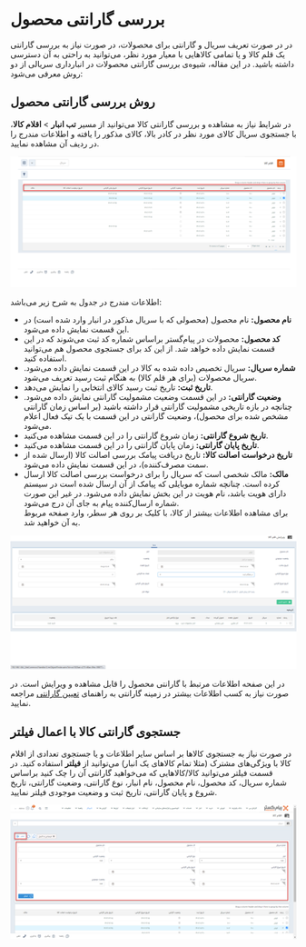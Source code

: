 # بررسی گارانتی محصول
در در صورت تعریف سریال و گارانتی برای محصولات،‌ در صورت نیاز به بررسی گارانتی یک قلم کالا و یا تمامی کالاهایی با معیار مورد نظر، می‌توانید به راحتی به آن دسترسی داشته باشید.
در این مقاله، شیوه‌‌ی بررسی گارانتی محصولات در انبارداری سریالی از دو روش معرفی می‌شود:
## روش بررسی گارانتی محصول
در شرایط نیاز به مشاهده و بررسی گارانتی کالا می‌توانید از مسیر **تب انبار** > **اقلام کالا**، با جستجوی سریال کالای مورد نظر در کادر بالا، کالای مذکور را یافته و اطلاعات مندرج را در ردیف آن مشاهده نمایید.

![مشاهده لیست گارانتی محصول](./Images/products'guarantee-list_2.8.3.png)

اطلاعات مندرج در جدول به شرح زیر می‌باشد:<br>
- **نام محصول:** نام محصول (محصولی که با سریال مذکور در انبار وارد شده است) در این قسمت نمایش داده می‌شود.
- **کد محصول:** محصولات در پیام‌گستر براساس شماره کد ثبت می‌شوند که در این قسمت نمایش داده خواهد شد. از این کد برای جستجوی محصول هم می‌توانید استفاده کنید. 
- **شماره سریال:** سریال تخصیص داده شده به کالا در این قسمت نمایش داده می‌شود. سریال محصولات (برای هر قلم کالا) به هنگام ثبت رسید تعریف می‌شود.
- **تاریخ ثبت:** تاریخ ثبت رسید کالای انتخابی را نمایش می‌دهد.
- **وضعیت گارانتی:** در این قسمت وضعیت مشمولیت گارانتی نمایش داده می‌شود. چنانچه در بازه تاریخی مشمولیت گارانتی قرار داشته باشید (بر اساس زمان گارانتی مشخص شده برای محصول)، وضعیت گارانتی در این قسمت با یک تیک فعال اعلام می‌شود.
- **تاریخ شروع گارانتی:** زمان شروع گارانتی را در این قسمت مشاهده می‌کنید.
- **تاریخ پایان گارانتی:**  زمان پایان گارانتی را در این قسمت مشاهده می‌کنید.
- **تاریخ درخواست اصالت کالا:** تاریخ دریافت پیامک بررسی اصالت کالا (ارسال شده از سمت مصرف‌کننده)،‌ در این قسمت نمایش داده می‌شود.
- **مالک:** مالک شخصی است که سریال را برای درخواست بررسی اصالت کالا ارسال کرده است. چنانچه شماره موبایلی که پیامک از آن ارسال شده است در سیستم دارای هویت باشد،‌ نام هویت در این بخش نمایش داده می‌شود. در غیر این صورت شماره ارسال‌کننده پیام به جای آن درج می‌شود.<br>
برای مشاهده اطلاعات بیشتر از کالا،‌ با کلیک بر روی هر سطر، وارد صفحه مربوط به آن خواهید شد.

![مشاهده مشخصات لیست گارانتی محصول](./Images/products'guarantee-list-informatio.png)

در این صفحه اطلاعات مرتبط با گارانتی محصول را قابل مشاهده و ویرایش است. در صورت نیاز به کسب اطلاعات بیشتر در زمینه گارانتی به راهنمای [تعیین گارانتی]() مراجعه نمایید. <br>
## جستجوی گارانتی کالا با اعمال فیلتر
در صورت نیاز به جستجوی کالاها بر اساس سایر اطلاعات و یا جستجوی تعدادی از اقلام کالا با ویژگی‌های مشترک (مثلا تمام کالاهای یک انبار) می‌توانید از **فیلتر** استفاده کنید.
در قسمت فیلتر می‌توانید کالا/کالاهایی که می‌خواهید گارانتی آن را چک کنید براساس شماره سریال، کد محصول، نام محصول، نام انبار، نوع گارانتی، وضعیت گارانتی، تاریخ شروع و پایان گارانتی، تاریخ ثبت و وضعیت موجودی فیلتر نمایید.

![فیلتر لیست گارانتی محصول](./Images/guarantee-list-filter.png)
